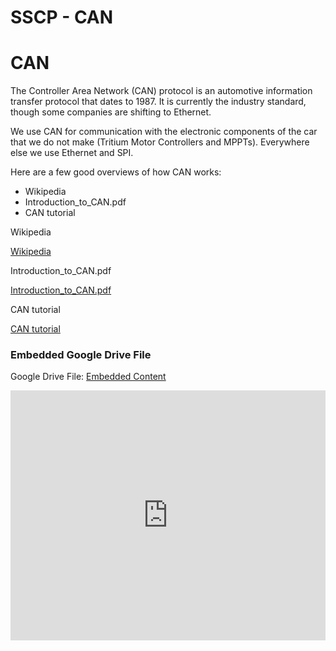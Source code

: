 # SSCP - CAN

# CAN

The Controller Area Network (CAN) protocol is an automotive information transfer protocol that dates to 1987. It is currently the industry standard, though some companies are shifting to Ethernet.

We use CAN for communication with the electronic components of the car that we do not make (Tritium Motor Controllers and MPPTs). Everywhere else we use Ethernet and SPI.

Here are a few good overviews of how CAN works:

* Wikipedia
* Introduction_to_CAN.pdf
* CAN tutorial

Wikipedia

[Wikipedia](https://en.wikipedia.org/wiki/CAN_bus)

Introduction_to_CAN.pdf

[Introduction_to_CAN.pdf](https://docs.google.com/viewer?a=v&pid=sites&srcid=c3RhbmZvcmRzb2xhcmNhci5jb218c3NjcHxneDo1OTliOTk3NzIxZjlmNTYx)

CAN tutorial

[CAN tutorial](https://www.kvaser.com/about-can/the-can-protocol/)

[](https://drive.google.com/folderview?id=1X6KSx3uQCWvIwu2S5y_GVjMytFOkd_lg)

### Embedded Google Drive File

Google Drive File: [Embedded Content](https://drive.google.com/embeddedfolderview?id=1X6KSx3uQCWvIwu2S5y_GVjMytFOkd_lg#list)

<iframe width="100%" height="400" src="https://drive.google.com/embeddedfolderview?id=1X6KSx3uQCWvIwu2S5y_GVjMytFOkd_lg#list" frameborder="0"></iframe>

